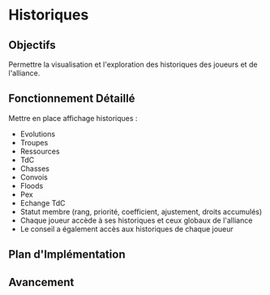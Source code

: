 # Historiques

## Objectifs
Permettre la visualisation et l'exploration des historiques des joueurs et de l'alliance.

## Fonctionnement Détaillé
Mettre en place affichage historiques :
- Evolutions
- Troupes
- Ressources
- TdC
- Chasses
- Convois
- Floods
- Pex
- Echange TdC
- Statut membre (rang, priorité, coefficient, ajustement, droits accumulés)
- Chaque joueur accède à ses historiques et ceux globaux de l'alliance
- Le conseil a également accès aux historiques de chaque joueur

## Plan d'Implémentation

## Avancement